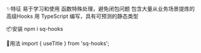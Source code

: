 ✨特征
易于学习和使用
函数特殊处理，避免闭包问题
包含大量从业务场景提炼的高级Hooks
用 TypeScript 编写，具有可预测的静态类型

📦安装
npm i sq-hooks

🔨用法
import { useTitle } from 'sq-hooks';

